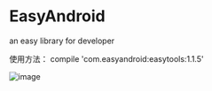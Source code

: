 # EasyAndroid
an easy library for developer

使用方法：
compile 'com.easyandroid:easytools:1.1.5'


 ![image](https://github.com/gycold/EasyAndroid/master/pictures/list.png)
